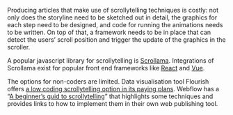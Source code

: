 Producing articles that make use of scrollytelling techniques is costly: not only does the storyline need to be sketched out in detail, the graphics for each step need to be designed, and code for running the animations needs to be written. On top of that, a framework needs to be in place that can detect the users’ scroll position and trigger the update of the graphics in the scroller.

A popular javascript library for scrollytelling is [Scrollama](https://github.com/russellgoldenberg/scrollama). Integrations of Scrollama exist for popular front end frameworks like [React](https://github.com/jsonkao/react-scrollama) and [Vue](https://github.com/vgshenoy/vue-scrollama).

The options for non-coders are limited. Data visualisation tool Flourish offers [a low coding scrollytelling option in its paying plans](https://help.flourish.studio/article/21-controlling-stories-with-scrollytelling). Webflow has a “[A beginner’s guid to scrollytelling](https://webflow.com/blog/scrollytelling-guide)” that highlights some techniques and provides links to how to implement them in their own web publishing tool.
